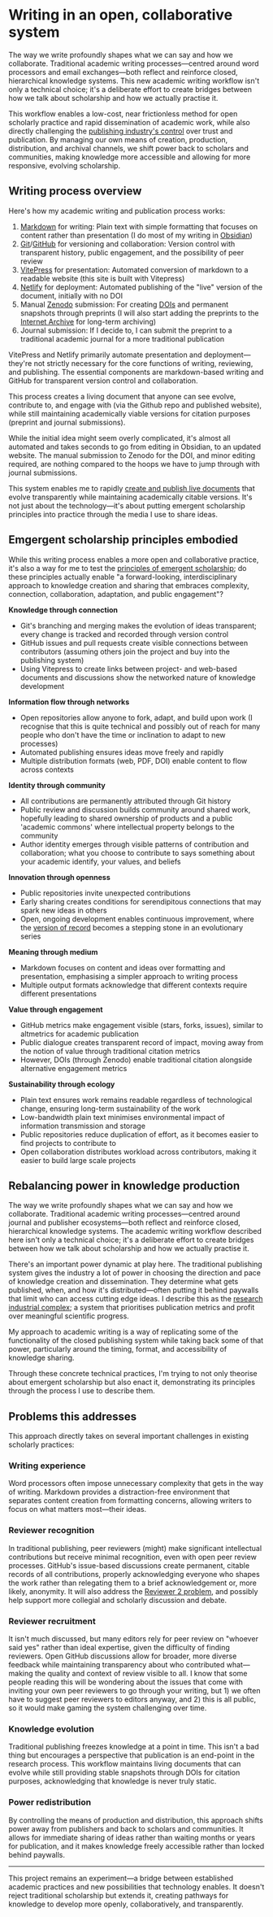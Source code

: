 # Writing in an open, collaborative system

The way we write profoundly shapes what we can say and how we collaborate. Traditional academic writing processes—centred around word processors and email exchanges—both reflect and reinforce closed, hierarchical knowledge systems. This new academic writing workflow isn't only a technical choice; it's a deliberate effort to create bridges between how we talk about scholarship and how we actually practise it.

This workflow enables a low-cost, near frictionless method for open scholarly practice and rapid dissemination of academic work, while also directly challenging the [publishing industry's control](/essays/transparency-transforms-trust.md) over trust and publication. By managing our own means of creation, production, distribution, and archival channels, we shift power back to scholars and communities, making knowledge more accessible and allowing for more responsive, evolving scholarship.

## Writing process overview

Here's how my academic writing and publication process works:

1. [Markdown](https://en.wikipedia.org/wiki/Markdown) for writing: Plain text with simple formatting that focuses on content rather than presentation (I do most of my writing in [Obsidian](https://obsidian.md/))
2. [Git](https://en.wikipedia.org/wiki/Git)/[GitHub](https://github.com/) for versioning and collaboration: Version control with transparent history, public engagement, and the possibility of peer review
3. [VitePress](https://vitepress.dev/) for presentation: Automated conversion of markdown to a readable website (this site is built with Vitepress)
4. [Netlify](https://www.netlify.com/) for deployment: Automated publishing of the "live" version of the document, initially with no DOI
5. Manual [Zenodo](https://zenodo.org/) submission: For creating [DOIs](https://en.wikipedia.org/wiki/Digital_object_identifier) and permanent snapshots through preprints (I will also start adding the preprints to the [Internet Archive](https://en.wikipedia.org/wiki/Internet_Archive) for long-term archiving)
6. Journal submission: If I decide to, I can submit the preprint to a traditional academic journal for a more traditional publication

VitePress and Netlify primarily automate presentation and deployment—they're not strictly necessary for the core functions of writing, reviewing, and publishing. The essential components are markdown-based writing and GitHub for transparent version control and collaboration.

This process creates a living document that anyone can see evolve, contribute to, and engage with (via the Github repo and published website), while still maintaining academically viable versions for citation purposes (preprint and journal submissions).

While the initial idea might seem overly complicated, it's almost all automated and takes seconds to go from editing in Obsidian, to an updated website. The manual submission to Zenodo for the DOI, and minor editing required, are nothing compared to the hoops we have to jump through with journal submissions.

This system enables me to rapidly [create and publish live documents](/essays.md) that evolve transparently while maintaining academically citable versions. It's not just about the technology—it's about putting emergent scholarship principles into practice through the media I use to share ideas.

## Emgergent scholarship principles embodied

While this writing process enables a more open and collaborative practice, it's also a way for me to test the [principles of emergent scholarship](/principles.md); do these principles actually enable "a forward-looking, interdisciplinary approach to knowledge creation and sharing that embraces complexity, connection, collaboration, adaptation, and public engagement"?

**Knowledge through connection**

- Git's branching and merging makes the evolution of ideas transparent; every change is tracked and recorded through version control
- GitHub issues and pull requests create visible connections between contributors (assuming others join the project and buy into the publishing system)
- Using Vitepress to create links between project- and web-based documents and discussions show the networked nature of knowledge development

**Information flow through networks**

- Open repositories allow anyone to fork, adapt, and build upon work (I recognise that this is quite technical and possibly out of reach for many people who don't have the time or inclination to adapt to new processes)
- Automated publishing ensures ideas move freely and rapidly
- Multiple distribution formats (web, PDF, DOI) enable content to flow across contexts

**Identity through community**

- All contributions are permanently attributed through Git history
- Public review and discussion builds community around shared work, hopefully leading to shared ownership of products and a public 'academic commons' where intellectual property belongs to the community
- Author identity emerges through visible patterns of contribution and collaboration; what you choose to contribute to says something about your academic identify, your values, and beliefs

**Innovation through openness**

- Public repositories invite unexpected contributions
- Early sharing creates conditions for serendipitous connections that may spark new ideas in others
- Open, ongoing development enables continuous improvement, where the [version of record](https://en.wikipedia.org/wiki/Version_of_record) becomes a stepping stone in an evolutionary series

**Meaning through medium**

- Markdown focuses on content and ideas over formatting and presentation, emphasising a simpler approach to writing process
- Multiple output formats acknowledge that different contexts require different presentations

**Value through engagement**

- GitHub metrics make engagement visible (stars, forks, issues), similar to altmetrics for academic publication
- Public dialogue creates transparent record of impact, moving away from the notion of value through traditional citation metrics
- However, DOIs (through Zenodo) enable traditional citation alongside alternative engagement metrics

**Sustainability through ecology**

- Plain text ensures work remains readable regardless of technological change, ensuring long-term sustainability of the work
- Low-bandwidth plain text minimises environmental impact of information transmission and storage
- Public repositories reduce duplication of effort, as it becomes easier to find projects to contribute to
- Open collaboration distributes workload across contributors, making it easier to build large scale projects

## Rebalancing power in knowledge production

The way we write profoundly shapes what we can say and how we collaborate. Traditional academic writing processes—centred around journal and publisher ecosystems—both reflect and reinforce closed, hierarchical knowledge systems. The academic writing workflow described here isn't only a technical choice; it's a deliberate effort to create bridges between how we talk about scholarship and how we actually practise it.

There's an important power dynamic at play here. The traditional publishing system gives the industry a lot of power in choosing the direction and pace of knowledge creation and dissemination. They determine what gets published, when, and how it's distributed—often putting it behind paywalls that limit who can access cutting edge ideas. I describe this as the [research industrial complex](/essays/publishing-with-purpose.md); a system that prioritises publication metrics and profit over meaningful scientific progress.

My approach to academic writing is a way of replicating some of the functionality of the closed publishing system while taking back some of that power, particularly around the timing, format, and accessibility of knowledge sharing.

Through these concrete technical practices, I'm trying to not only theorise about emergent scholarship but also enact it, demonstrating its principles through the process I use to describe them.

## Problems this addresses

This approach directly takes on several important challenges in existing scholarly practices:

### Writing experience

Word processors often impose unnecessary complexity that gets in the way of writing. Markdown provides a distraction-free environment that separates content creation from formatting concerns, allowing writers to focus on what matters most—their ideas.

### Reviewer recognition

In traditional publishing, peer reviewers (might) make significant intellectual contributions but receive minimal recognition, even with open peer review processes. GitHub's issue-based discussions create permanent, citable records of all contributions, properly acknowledging everyone who shapes the work rather than relegating them to a brief acknowledgement or, more likely, anonymity. It will also address the [Reviewer 2 problem](https://blogs.lse.ac.uk/impactofsocialsciences/2023/01/26/for-epistemic-respect-against-reviewer-2/), and possibly help support more collegial and scholarly discussion and debate.

### Reviewer recruitment

It isn't much discussed, but many editors rely for peer review on "whoever said yes" rather than ideal expertise, given the difficulty of finding reviewers. Open GitHub discussions allow for broader, more diverse feedback while maintaining transparency about who contributed what—making the quality and context of review visible to all. I know that some people reading this will be wondering about the issues that come with inviting your own peer reviewers to go through your writing, but 1) we often have to suggest peer reviewers to editors anyway, and 2) this is all public, so it would make gaming the system challenging over time.

### Knowledge evolution

Traditional publishing freezes knowledge at a point in time. This isn't a bad thing but encourages a perspective that publication is an end-point in the research process. This workflow maintains living documents that can evolve while still providing stable snapshots through DOIs for citation purposes, acknowledging that knowledge is never truly static.

### Power redistribution

By controlling the means of production and distribution, this approach shifts power away from publishers and back to scholars and communities. It allows for immediate sharing of ideas rather than waiting months or years for publication, and it makes knowledge freely accessible rather than locked behind paywalls.

---

This project remains an experiment—a bridge between established academic practices and new possibilities that technology enables. It doesn't reject traditional scholarship but extends it, creating pathways for knowledge to develop more openly, collaboratively, and transparently.
